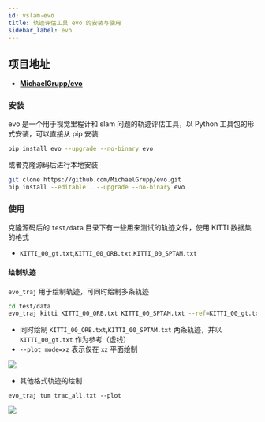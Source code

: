 ```yaml
---
id: vslam-evo
title: 轨迹评估工具 evo 的安装与使用
sidebar_label: evo
---
```


## 项目地址

- **[MichaelGrupp/evo](https://github.com/MichaelGrupp/evo)**

### 安装

evo 是一个用于视觉里程计和 slam 问题的轨迹评估工具，以 Python 工具包的形式安装，可以直接从 pip 安装

``` bash
pip install evo --upgrade --no-binary evo
```

或者克隆源码后进行本地安装

``` bash
git clone https://github.com/MichaelGrupp/evo.git
pip install --editable . --upgrade --no-binary evo
```

### 使用

克隆源码后的 `test/data` 目录下有一些用来测试的轨迹文件，使用 KITTI 数据集的格式
- `KITTI_00_gt.txt`,`KITTI_00_ORB.txt`,`KITTI_00_SPTAM.txt`

#### 绘制轨迹
`evo_traj` 用于绘制轨迹，可同时绘制多条轨迹

``` bash
cd test/data
evo_traj kitti KITTI_00_ORB.txt KITTI_00_SPTAM.txt --ref=KITTI_00_gt.txt -p --plot_mode=xz
```
- 同时绘制 `KITTI_00_ORB.txt`,`KITTI_00_SPTAM.txt` 两条轨迹，并以 `KITTI_00_gt.txt` 作为参考（虚线）
- `--plot_mode=xz` 表示仅在 `xz` 平面绘制

![](https://pictures-1304295136.cos.ap-guangzhou.myqcloud.com/screenshot/vslam/evo/evo_traj_kitti.png)

- 其他格式轨迹的绘制

```
evo_traj tum trac_all.txt --plot
```

![](https://pictures-1304295136.cos.ap-guangzhou.myqcloud.com/screenshot/vslam/evo/evo_traj_tum_plot.png)
